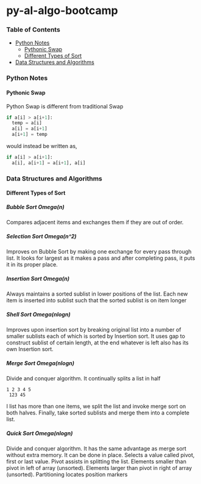 # py-al-algo-bootcamp

### Table of Contents
- [Python Notes](#python-notes)
  - [Pythonic Swap](#pythonic-swap)
  - [Different Types of Sort](#different-types-of-sort)
- [Data Structures and Algorithms](#data-structures-and-algorithms)

### Python Notes

#### Pythonic Swap

Python Swap is different from traditional Swap

```python
if a[i] > a[i+1]:
  temp = a[i]
  a[i] = a[i+1]
  a[i+1] = temp
```

would instead be written as,
```python
if a[i] > a[i+1]:
  a[i], a[i+1] = a[i+1], a[i]
```

### Data Structures and Algorithms

#### Different Types of Sort

##### Bubble Sort Omega(n)
Compares adjacent items and exchanges them if they are out of order.
##### Selection Sort Omega(n^2)
Improves on Bubble Sort by making one exchange for every pass through list. It looks for largest as it makes a pass
and after completing pass, it puts it in its proper place.
##### Insertion Sort Omega(n)
Always maintains a sorted sublist in lower positions of the list. Each new item is inserted into sublist such that the sorted
sublist is on item longer
##### Shell Sort Omega(nlogn)
Improves upon insertion sort by breaking original list into a number of smaller sublists each of which is sorted by
Insertion sort. It uses gap to construct sublist of certain length, at the end whatever is left also has its own Insertion
sort.
##### Merge Sort Omega(nlogn)
Divide and conquer algorithm. It continually splits a list in half
```
1 2 3 4 5
 123 45
```
I list has more than one items, we split the list and invoke merge sort on both halves. Finally, take sorted sublists and merge them into a complete list.
##### Quick Sort Omega(nlogn)
Divide and conquer algorithm. It has the same advantage as merge sort without extra memory. It can be done in place.
Selects a value called pivot, first or last value. Pivot assists in splitting the list. Elements smaller than pivot
in left of array (unsorted). Elements larger than pivot in right of array (unsorted). Partitioning locates position markers
